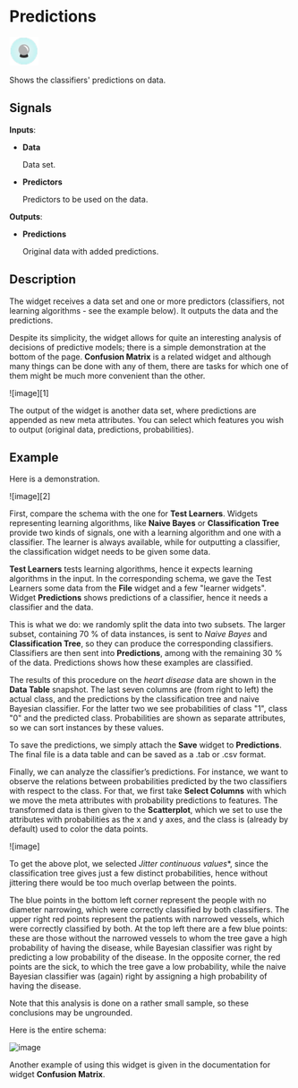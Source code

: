 Predictions
===========

![image](icons/predictions.png)

Shows the classifiers' predictions on data.

Signals
-------

**Inputs**:

- **Data**

  Data set.

- **Predictors**

  Predictors to be used on the data.

**Outputs**:

- **Predictions**

  Original data with added predictions.

Description
-----------

The widget receives a data set and one or more predictors (classifiers, not
learning algorithms - see the example below). It outputs the
data and the predictions.

Despite its simplicity, the widget allows for quite an interesting analysis
of decisions of predictive models; there is a simple demonstration at
the bottom of the page. **Confusion Matrix** is a related widget and
although many things can be done with any of them,
there are tasks for which one of them might be much more convenient than
the other.

![image][1]

The output of the widget is another data set, where predictions are
appended as new meta attributes. You can select which features you wish to output
(original data, predictions, probabilities).

Example
-------

Here is a demonstration.

![image][2]

First, compare the schema with the one for **Test Learners**. Widgets
representing learning algorithms, like **Naive Bayes** or
**Classification Tree** provide two kinds of signals, one with a learning
algorithm and one with a classifier. The learner is always available,
while for outputting a classifier, the classification widget needs to be given some data.

**Test Learners** tests learning algorithms, hence it expects learning
algorithms in the input. In the corresponding schema, we gave the Test
Learners some data from the **File** widget and a few "learner widgets".
Widget **Predictions** shows predictions of a classifier, hence it needs a
classifier and the data.

This is what we do: we randomly split the data into two subsets.
The larger subset, containing 70 % of data instances, is sent to *Naive Bayes*
and **Classification Tree**, so they can produce the corresponding
classifiers. Classifiers are then sent into **Predictions**, among with the
remaining 30 % of the data. Predictions shows how these examples are
classified.

The results of this procedure on the *heart disease* data are shown in the
**Data Table** snapshot. The last seven columns are (from right to left) the actual
class, and the predictions by the classification tree and naive Bayesian
classifier. For the latter two we see probabilities of class "1", class "0"
and the predicted class. Probabilities are shown
as separate attributes, so we can sort instances by these values.

To save the predictions, we simply attach the **Save** widget to
**Predictions**. The final file is a data table and can be saved as
a .tab or .csv format.

Finally, we can analyze the classifier’s predictions. For instance, we
want to observe the relations between probabilities predicted by the two
classifiers with respect to the class. For that, we first take
**Select Columns** with which we move the meta attributes with
probability predictions to features. The transformed data is
then given to the **Scatterplot**, which we set to use the attributes with
probabilities as the x and y axes, and the class is (already by
default) used to color the data points.

![image]

To get the above plot, we selected *Jitter continuous values**,
since the classification tree gives just a few distinct probabilities,
hence without jittering there would be too much overlap between the
points.

The blue points in the bottom left corner represent the people with no diameter
narrowing, which were correctly classified by both classifiers. The
upper right red points represent the patients with narrowed vessels,
which were correctly classified by both. At the top left there are a few
blue points: these are those without the narrowed vessels to whom the tree
gave a high probability of having the disease, while Bayesian classifier
was right by predicting a low probability of the disease. In the
opposite corner, the red points are the sick, to which the
tree gave a low probability, while the naive Bayesian classifier was
(again) right by assigning a high probability of having the disease.

Note that this analysis is done on a rather small sample, so these
conclusions may be ungrounded.

Here is the entire schema:

<img src="" alt="image" width="600">

Another example of using this widget is given in the documentation for
widget **Confusion Matrix**.

